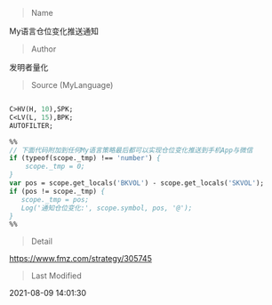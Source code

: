 
> Name

My语言仓位变化推送通知

> Author

发明者量化





> Source (MyLanguage)

``` pascal

C>HV(H, 10),SPK;
C<LV(L, 15),BPK;
AUTOFILTER;

%%
// 下面代码附加到任何My语言策略最后都可以实现仓位变化推送到手机App与微信
if (typeof(scope._tmp) !== 'number') {
    scope._tmp = 0;
}
var pos = scope.get_locals('BKVOL') - scope.get_locals('SKVOL');
if (pos != scope._tmp) {
   scope._tmp = pos;
   Log('通知仓位变化:', scope.symbol, pos, '@');
}
%%
```

> Detail

https://www.fmz.com/strategy/305745

> Last Modified

2021-08-09 14:01:30
